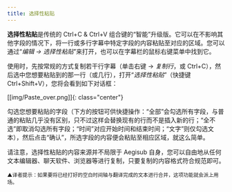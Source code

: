 ```yaml
---
title: 选择性粘贴
---
```


**选择性粘贴**是传统的 Ctrl+C & Ctrl+V 组合键的“智能”升级版。它可以在不影响其他字段的情况下，将一行或多行字幕中特定字段的内容粘贴至对应的区域。您可以通过“*编辑 -> 选择性粘贴*”来打开，也可以在字幕栏的鼠标右键菜单中找到它。

使用时，先按常规的方式复制若干行字幕（单击右键 -> *复制行*，或 Ctrl+C），然后选中您想要粘贴到的那一行（或几行），打开“*选择性粘贴*”（快捷键 Ctrl+Shift+V），您将会看到如下对话框：

[[img/Paste_over.png]]{: class="center"}

勾选您想要粘贴的字段（下方的按钮可供快捷操作：“全部”会勾选所有字段，与普通的粘贴几乎没有区别，只不过这样会替换现有的行而不是插入新的行；“全不选”即取消勾选所有字段；“时间”对应开始时间和结束时间；“文字”则仅勾选文本），然后点击“确认”，所选字段的内容便会粘贴至相应区域，就这么简单。

请注意，选择性粘贴的内容来源并不局限于 Aegisub 自身，您可以自由地从任何文本编辑器、聊天软件、浏览器等进行复制，只要复制的内容格式符合规范即可。

<small>▲译者提示：如果要将已经打好的空白时间轴与翻译完成的文本进行合并，这项功能就会派上用场。</small>
